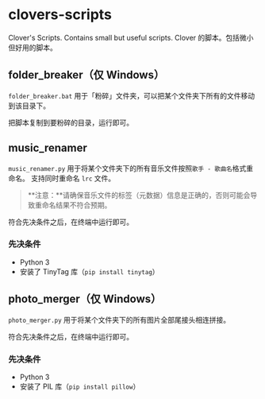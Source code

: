 # clovers-scripts

Clover's Scripts. Contains small but useful scripts.
Clover 的脚本。包括微小但好用的脚本。

## folder_breaker（仅 Windows）

`folder_breaker.bat` 用于「粉碎」文件夹，可以把某个文件夹下所有的文件移动到该目录下。

把脚本复制到要粉碎的目录，运行即可。

## music_renamer

`music_renamer.py` 用于将某个文件夹下的所有音乐文件按照`歌手 - 歌曲名`格式重命名。
支持同时重命名 `lrc` 文件。

> **注意：**请确保音乐文件的标签（元数据）信息是正确的，否则可能会导致重命名结果不符合预期。

符合先决条件之后，在终端中运行即可。

### 先决条件

- Python 3
- 安装了 TinyTag 库（`pip install tinytag`）

## photo_merger（仅 Windows）

`photo_merger.py` 用于将某个文件夹下的所有图片全部尾接头相连拼接。

符合先决条件之后，在终端中运行即可。

### 先决条件

- Python 3
- 安装了 PIL 库（`pip install pillow`）
